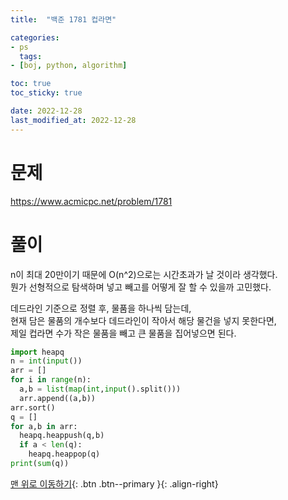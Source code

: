 ```yaml
---
title:  "백준 1781 컵라면"

categories:
- ps
  tags:
- [boj, python, algorithm]

toc: true
toc_sticky: true

date: 2022-12-28
last_modified_at: 2022-12-28
---
```


# 문제

https://www.acmicpc.net/problem/1781

# 풀이

n이 최대 20만이기 때문에 O(n^2)으로는 시간초과가 날 것이라 생각했다.<br/>
뭔가 선형적으로 탐색하며 넣고 빼고를 어떻게 잘 할 수 있을까 고민했다.

데드라인 기준으로 정렬 후, 물품을 하나씩 담는데, <br/>
현재 담은 물품의 개수보다 데드라인이 작아서 해당 물건을 넣지 못한다면, <br/>
제일 컵라면 수가 작은 물품을 빼고 큰 물품을 집어넣으면 된다.

```python
import heapq
n = int(input())
arr = []
for i in range(n):
  a,b = list(map(int,input().split()))
  arr.append((a,b))
arr.sort()
q = []
for a,b in arr:
  heapq.heappush(q,b)
  if a < len(q):
    heapq.heappop(q)
print(sum(q))
```




[맨 위로 이동하기](#){: .btn .btn--primary }{: .align-right}